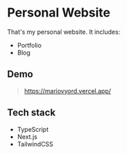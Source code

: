 # Personal Website

That's my personal website. It includes:

- Portfolio
- Blog

## Demo

> <https://mariovyord.vercel.app/>

## Tech stack

- TypeScript
- Next.js
- TailwindCSS
